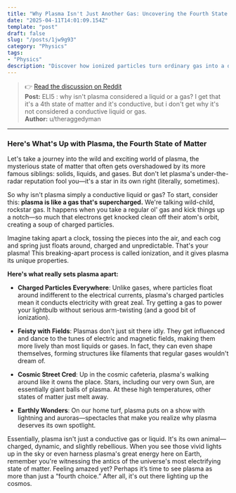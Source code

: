 ```yaml
---
title: "Why Plasma Isn't Just Another Gas: Uncovering the Fourth State of Matter"
date: "2025-04-11T14:01:09.154Z"
template: "post"
draft: false
slug: "/posts/1jw9g93"
category: "Physics"
tags:
- "Physics"
description: "Discover how ionized particles turn ordinary gas into a dynamic, electrifying plasma state."
---
```

>👉 [Read the discussion on Reddit](https://www.reddit.com/r/explainlikeimfive/comments/1jw9g93)  
>**Post:** ELI5 : why isn't plasma considered a liquid or a gas? I get that it's a 4th state of matter and it's conductive, but i don't get why it's not considered a conductive liquid or gas.  
>**Author:** u/theraggedyman  
---

### Here's What's Up with Plasma, the Fourth State of Matter

Let's take a journey into the wild and exciting world of plasma, the mysterious state of matter that often gets overshadowed by its more famous siblings: solids, liquids, and gases. But don't let plasma's under-the-radar reputation fool you—it's a star in its own right (literally, sometimes).

So why isn't plasma simply a conductive liquid or gas? To start, consider this: **plasma is like a gas that's supercharged.** We're talking wild-child, rockstar gas. It happens when you take a regular ol' gas and kick things up a notch—so much that electrons get knocked clean off their atom's orbit, creating a soup of charged particles. 

Imagine taking apart a clock, tossing the pieces into the air, and each cog and spring just floats around, charged and unpredictable. That's your plasma! This breaking-apart process is called ionization, and it gives plasma its unique properties.

**Here's what really sets plasma apart:**

- **Charged Particles Everywhere**: Unlike gases, where particles float around indifferent to the electrical currents, plasma's charged particles mean it conducts electricity with great zeal. Try getting a gas to power your lightbulb without serious arm-twisting (and a good bit of ionization).

- **Feisty with Fields**: Plasmas don't just sit there idly. They get influenced and dance to the tunes of electric and magnetic fields, making them more lively than most liquids or gases. In fact, they can even shape themselves, forming structures like filaments that regular gases wouldn't dream of.

- **Cosmic Street Cred**: Up in the cosmic cafeteria, plasma's walking around like it owns the place. Stars, including our very own Sun, are essentially giant balls of plasma. At these high temperatures, other states of matter just melt away.

- **Earthly Wonders**: On our home turf, plasma puts on a show with lightning and auroras—spectacles that make you realize why plasma deserves its own spotlight.

Essentially, plasma isn't just a conductive gas or liquid. It's its own animal—charged, dynamic, and slightly rebellious. When you see those vivid lights up in the sky or even harness plasma's great energy here on Earth, remember you're witnessing the antics of the universe's most electrifying state of matter. Feeling amazed yet? Perhaps it’s time to see plasma as more than just a “fourth choice.” After all, it's out there lighting up the cosmos.